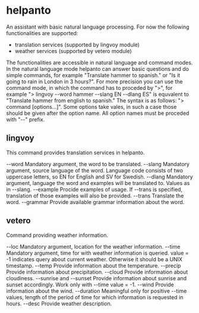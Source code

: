 # helpanto
An assistant with basic natural language processing.
For now the following functionalities are supported:
* translation services (supported by lingvoy module)
* weather services (supported by vetero module)

The functionalities are accessible in natural language and command modes. In the natural language mode helpanto can answer basic questions and do simple commands, for example "Translate hammer to spanish." or "Is it going to rain in London in 3 hours?". 
For more precision you can use the command mode, in which the command has to proceded by ">", for example "> lingvoy --word hammer --slang EN --dlang ES" is equvalent to "Translate hammer from english to spanish."
The syntax is as follows: "> command [options...]". Some options take vales, in such a case those should be given after the option name. All option names must be proceded with "--" prefix.

## lingvoy 
This command provides translation services in helpanto. 

--word <word> 
	Mandatory argument, the word to be translated.
--slang <language code>
	Mandatory argument, source language of the word. Language code consists of two uppercase letters, so EN for English and SV for Swedish.
--dlang <language code>
	Mandatory argument, language the word and examples will be translated to. Values as in --slang.
--example
	Procide examples of usage. If --trans is specified, translation of those examples will also be provided.
--trans
	Translate the word.
--grammar
	Provide available grammar information about the word.

## vetero
Command providing weather information.

--loc <city>
	Mandatory argument, location for the weather information.
--time <value>
	Mandatory argument, time for with weather information is queried. value = -1 indicates query about current weather. Otherwise it should be a UNIX timestamp.
--temp
	Provide information about the temperature.
--precip
	Provide information about precipitation.
--cloud
	Provide information about cloudiness.
--sunrise and --sunset
	Provide information about sunrise and sunset accordingly. Work only with --time value = -1.
--wind
	Provide information about the wind.
--duration
	Meaningful only for positive --time values, length of the period of time for which information is requested in hours.
--desc
	Provide weather description.
